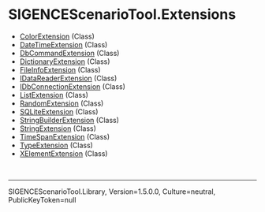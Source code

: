 # SIGENCEScenarioTool.Extensions
- [ColorExtension](./T_ColorExtension.md) (Class)
- [DateTimeExtension](./T_DateTimeExtension.md) (Class)
- [DbCommandExtension](./T_DbCommandExtension.md) (Class)
- [DictionaryExtension](./T_DictionaryExtension.md) (Class)
- [FileInfoExtension](./T_FileInfoExtension.md) (Class)
- [IDataReaderExtension](./T_IDataReaderExtension.md) (Class)
- [IDbConnectionExtension](./T_IDbConnectionExtension.md) (Class)
- [ListExtension](./T_ListExtension.md) (Class)
- [RandomExtension](./T_RandomExtension.md) (Class)
- [SQLiteExtension](./T_SQLiteExtension.md) (Class)
- [StringBuilderExtension](./T_StringBuilderExtension.md) (Class)
- [StringExtension](./T_StringExtension.md) (Class)
- [TimeSpanExtension](./T_TimeSpanExtension.md) (Class)
- [TypeExtension](./T_TypeExtension.md) (Class)
- [XElementExtension](./T_XElementExtension.md) (Class)

<br /><hr />
SIGENCEScenarioTool.Library, Version=1.5.0.0, Culture=neutral, PublicKeyToken=null
